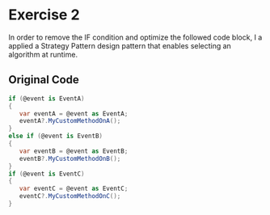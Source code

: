 # Exercise 2

In order to remove the IF condition and optimize the followed code block, 
I a applied a Strategy Pattern design pattern that enables selecting an algorithm at runtime.

## Original Code

```c#
if (@event is EventA)
{
   var eventA = @event as EventA;
   eventA?.MyCustomMethodOnA();
}
else if (@event is EventB)
{
   var eventB = @event as EventB;
   eventB?.MyCustomMethodOnB();
}
if (@event is EventC)
{
   var eventC = @event as EventC;
   eventC?.MyCustomMethodOnC();
}
```
